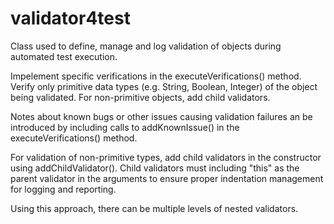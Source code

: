 # validator4test
Class used to define, manage and log validation of objects during automated test execution.

Impelement specific verifications in the executeVerifications() method.  Verify only primitive data types (e.g. String, Boolean, Integer) of the object being validated.  For non-primitive objects, add child validators.

Notes about known bugs or other issues causing validation failures an be introduced by including calls to addKnownIssue() in the executeVerifications() method.

For validation of non-primitive types, add child validators in the constructor using addChildValidator().  Child validators must including "this" as the parent validator in the arguments to ensure proper indentation management for logging and reporting.  

Using this approach, there can be multiple levels of nested validators.
